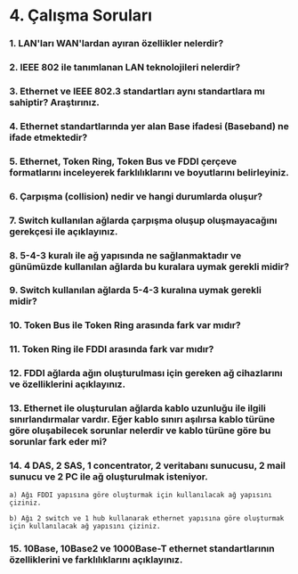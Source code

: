 # 4. Çalışma Soruları

### 1. LAN'ları WAN'lardan ayıran özellikler nelerdir?

### 2. IEEE 802 ile tanımlanan LAN teknolojileri nelerdir?

### 3. Ethernet ve IEEE 802.3 standartları aynı standartlara mı sahiptir? Araştırınız.

### 4. Ethernet standartlarında yer alan Base ifadesi (Baseband) ne ifade etmektedir?

### 5. Ethernet, Token Ring, Token Bus ve FDDI çerçeve formatlarını inceleyerek farklılıklarını ve boyutlarını belirleyiniz.

### 6. Çarpışma (collision) nedir ve hangi durumlarda oluşur?

### 7. Switch kullanılan ağlarda çarpışma oluşup oluşmayacağını gerekçesi ile açıklayınız.

### 8. 5-4-3 kuralı ile ağ yapısında ne sağlanmaktadır ve günümüzde kullanılan ağlarda bu kuralara uymak gerekli midir?

### 9. Switch kullanılan ağlarda 5-4-3 kuralına uymak gerekli midir?

### 10. Token Bus ile Token Ring arasında fark var mıdır?

### 11. Token Ring ile FDDI arasında fark var mıdır?

### 12. FDDI ağlarda ağın oluşturulması için gereken ağ cihazlarını ve özelliklerini açıklayınız.

### 13. Ethernet ile oluşturulan ağlarda kablo uzunluğu ile ilgili sınırlandırmalar vardır. Eğer kablo sınırı aşılırsa kablo türüne göre oluşabilecek sorunlar nelerdir ve kablo türüne göre bu sorunlar fark eder mi?

### 14. 4 DAS, 2 SAS, 1 concentrator, 2 veritabanı sunucusu, 2 mail sunucu ve 2 PC ile ağ oluşturulmak isteniyor.

    a) Ağı FDDI yapısına göre oluşturmak için kullanılacak ağ yapısını çiziniz.

    b) Ağı 2 switch ve 1 hub kullanarak ethernet yapısına göre oluşturmak için kullanılacak ağ yapısını çiziniz.

### 15. 10Base, 10Base2 ve 1000Base-T ethernet standartlarının özelliklerini ve farklılıklarını açıklayınız.

